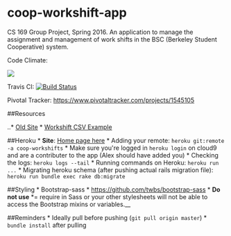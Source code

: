 # coop-workshift-app
CS 169 Group Project, Spring 2016. An application to manage the assignment and management of work shifts in the BSC (Berkeley Student Cooperative) system.

Code Climate:

<a href="https://codeclimate.com/github/rails/rails"><img src="https://codeclimate.com/github/rails/rails/badges/gpa.svg" /></a>

Travis CI:
[![Build Status](https://travis-ci.org/momochanfitz/coop-workshift-app.svg?branch=master)](https://travis-ci.org/momochanfitz/coop-workshift-app)

Pivotal Tracker:
https://www.pivotaltracker.com/projects/1545105

##Resources

..* [Old Site](https://workshift.bsc.coop/clo/online_signoff.php)
    * [Workshift CSV Example](https://docs.google.com/spreadsheets/d/1zQl654nTXGvvZmO-40sK2LHi5gkv7dh4WgdVn6jrNa4/edit#gid=0)

##Heroku
    * __Site__: [Home page here](https://coop-workshifts.herokuapp.com/login)
    * Adding your remote: `heroku git:remote -a coop-workshifts`
        * Make sure you're logged in `heroku login` on cloud9 and are a contributer to the app (Alex should have added you)
    * Checking the logs: `heroku logs --tail`
    * Running commands on Heroku: `heroku run ...`
        * Migrating heroku schema (after pushing actual rails migration file): `heroku run bundle exec rake db:migrate`
    
##Styling
    * Bootstrap-sass
        * https://github.com/twbs/bootstrap-sass
        * __Do not use__ *= require in Sass or your other stylesheets will not be able to access the Bootstrap mixins or variables.__

##Reminders
    * Ideally pull before pushing (`git pull origin master`)
    * `bundle install` after pulling
 